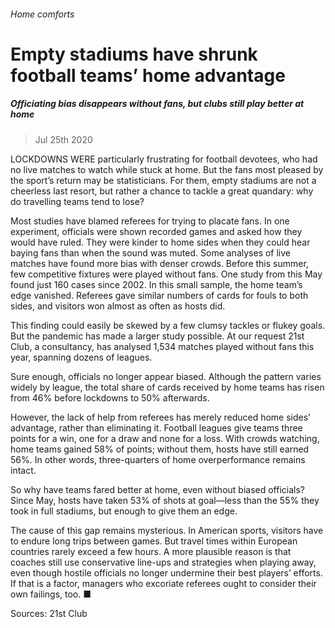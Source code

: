 ###### Home comforts
# Empty stadiums have shrunk football teams’ home advantage 
##### Officiating bias disappears without fans, but clubs still play better at home 
> Jul 25th 2020 


LOCKDOWNS WERE particularly frustrating for football devotees, who had no live matches to watch while stuck at home. But the fans most pleased by the sport’s return may be statisticians. For them, empty stadiums are not a cheerless last resort, but rather a chance to tackle a great quandary: why do travelling teams tend to lose?
Most studies have blamed referees for trying to placate fans. In one experiment, officials were shown recorded games and asked how they would have ruled. They were kinder to home sides when they could hear baying fans than when the sound was muted. Some analyses of live matches have found more bias with denser crowds. Before this summer, few competitive fixtures were played without fans. One study from this May found just 160 cases since 2002. In this small sample, the home team’s edge vanished. Referees gave similar numbers of cards for fouls to both sides, and visitors won almost as often as hosts did.

This finding could easily be skewed by a few clumsy tackles or flukey goals. But the pandemic has made a larger study possible. At our request 21st Club, a consultancy, has analysed 1,534 matches played without fans this year, spanning dozens of leagues.
Sure enough, officials no longer appear biased. Although the pattern varies widely by league, the total share of cards received by home teams has risen from 46% before lockdowns to 50% afterwards.
However, the lack of help from referees has merely reduced home sides’ advantage, rather than eliminating it. Football leagues give teams three points for a win, one for a draw and none for a loss. With crowds watching, home teams gained 58% of points; without them, hosts have still earned 56%. In other words, three-quarters of home overperformance remains intact.
So why have teams fared better at home, even without biased officials? Since May, hosts have taken 53% of shots at goal—less than the 55% they took in full stadiums, but enough to give them an edge.
The cause of this gap remains mysterious. In American sports, visitors have to endure long trips between games. But travel times within European countries rarely exceed a few hours. A more plausible reason is that coaches still use conservative line-ups and strategies when playing away, even though hostile officials no longer undermine their best players’ efforts. If that is a factor, managers who excoriate referees ought to consider their own failings, too. ■
Sources: 21st Club

